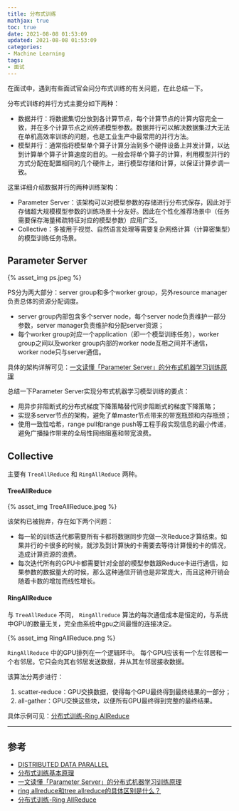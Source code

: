 ```yaml
---
title: 分布式训练
mathjax: true
toc: true
date: 2021-08-08 01:53:09
updated: 2021-08-08 01:53:09
categories: 
- Machine Learning
tags:
- 面试
---
```


在面试中，遇到有些面试官会问分布式训练的有关问题，在此总结一下。

<!--more-->

分布式训练的并行方式主要分如下两种：
- 数据并行：将数据集切分放到各计算节点，每个计算节点的计算内容完全一致，并在多个计算节点之间传递模型参数。数据并行可以解决数据集过大无法在单机高效率训练的问题，也是工业生产中最常用的并行方法。
- 模型并行：通常指将模型单个算子计算分治到多个硬件设备上并发计算，以达到计算单个算子计算速度的目的。一般会将单个算子的计算，利用模型并行的方式分配在配置相同的几个硬件上，进行模型存储和计算，以保证计算步调一致。

这里详细介绍数据并行的两种训练架构：
- Parameter Server：该架构可以对模型参数的存储进行分布式保存，因此对于存储超大规模模型参数的训练场景十分友好。因此在个性化推荐场景中（任务需要保存海量稀疏特征对应的模型参数）应用广泛。
- Collective：多被用于视觉、自然语言处理等需要复杂网络计算（计算密集型）的模型训练任务场景。

## Parameter Server

{% asset_img ps.jpeg %}

PS分为两大部分：server group和多个worker group，另外resource manager负责总体的资源分配调度。

- server group内部包含多个server node，每个server node负责维护一部分参数，server manager负责维护和分配server资源；
- 每个worker group对应一个application（即一个模型训练任务），worker group之间以及worker group内部的worker node互相之间并不通信，worker node只与server通信。

具体的架构详解可见：[一文读懂「Parameter Server」的分布式机器学习训练原理](https://zhuanlan.zhihu.com/p/82116922)

总结一下Parameter Server实现分布式机器学习模型训练的要点：

- 用异步非阻断式的分布式梯度下降策略替代同步阻断式的梯度下降策略；
- 实现多server节点的架构，避免了单master节点带来的带宽瓶颈和内存瓶颈；
- 使用一致性哈希，range pull和range push等工程手段实现信息的最小传递，避免广播操作带来的全局性网络阻塞和带宽浪费。

## Collective

主要有 `TreeAllReduce` 和 `RingAllReduce` 两种。

#### TreeAllReduce

{% asset_img TreeAllReduce.jpeg %}

该架构已被抛弃，存在如下两个问题：
- 每一轮的训练迭代都需要所有卡都将数据同步完做一次Reduce才算结束。如果并行的卡很多的时候，就涉及到计算快的卡需要去等待计算慢的卡的情况，造成计算资源的浪费。
- 每次迭代所有的GPU卡都需要针对全部的模型参数跟Reduce卡进行通信，如果参数的数据量大的时候，那么这种通信开销也是非常庞大，而且这种开销会随着卡数的增加而线性增长。

#### RingAllReduce

与 `TreeAllReduce` 不同， `RingAllreduce` 算法的每次通信成本是恒定的，与系统中GPU的数量无关，完全由系统中gpu之间最慢的连接决定。

{% asset_img RingAllReduce.png %}


`RingAllReduce` 中的GPU排列在一个逻辑环中。 每个GPU应该有一个左邻居和一个右邻居。它只会向其右邻居发送数据，并从其左邻居接收数据。

该算法分两步进行：
1. scatter-reduce：GPU交换数据，使得每个GPU最终得到最终结果的一部分；
2. all-gather：GPU交换这些块，以便所有GPU最终得到完整的最终结果。

具体示例可见：[分布式训练-Ring AllReduce](https://blog.csdn.net/lj2048/article/details/108322931)

___

## 参考

- [DISTRIBUTED DATA PARALLEL](https://PyTorch.org/docs/master/notes/ddp.html#ddp)
- [分布式训练基本原理](https://www.cnblogs.com/wujianming-110117/p/14398483.html)
- [一文读懂「Parameter Server」的分布式机器学习训练原理](https://zhuanlan.zhihu.com/p/82116922)
- [ring allreduce和tree allreduce的具体区别是什么？](https://www.zhihu.com/question/57799212/answer/292494636)
- [分布式训练-Ring AllReduce](https://blog.csdn.net/lj2048/article/details/108322931)